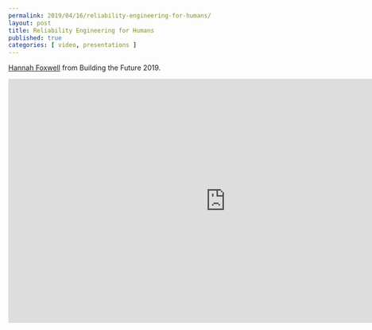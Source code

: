 ```yaml
---
permalink: 2019/04/16/reliability-engineering-for-humans/
layout: post
title: Reliability Engineering for Humans
published: true 
categories: [ video, presentations ]
---
```


<a href="https://twitter.com/HannahFoxwell">Hannah Foxwell</a> from Building the Future 2019.

<iframe width="873" height="491" src="https://www.youtube.com/embed/ohRydVzYQw4" frameborder="0" allow="accelerometer; autoplay; encrypted-media; gyroscope; picture-in-picture" allowfullscreen>
</iframe>
